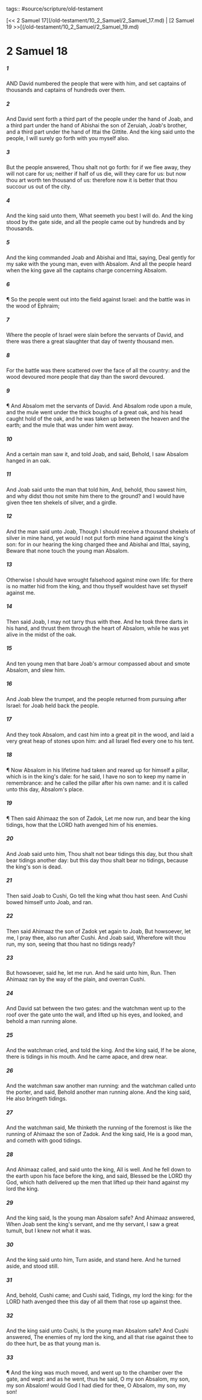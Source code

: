 tags:: #source/scripture/old-testament

[<< 2 Samuel 17[(/old-testament/10_2_Samuel/2_Samuel_17.md) | [2 Samuel 19 >>[(/old-testament/10_2_Samuel/2_Samuel_19.md)

# 2 Samuel 18

##### 1

AND David numbered the people that were with him, and set captains of thousands and captains of hundreds over them.

##### 2

And David sent forth a third part of the people under the hand of Joab, and a third part under the hand of Abishai the son of Zeruiah, Joab's brother, and a third part under the hand of Ittai the Gittite. And the king said unto the people, I will surely go forth with you myself also.

##### 3

But the people answered, Thou shalt not go forth: for if we flee away, they will not care for us; neither if half of us die, will they care for us: but now thou art worth ten thousand of us: therefore now it is better that thou succour us out of the city.

##### 4

And the king said unto them, What seemeth you best I will do. And the king stood by the gate side, and all the people came out by hundreds and by thousands.

##### 5

And the king commanded Joab and Abishai and Ittai, saying, Deal gently for my sake with the young man, even with Absalom. And all the people heard when the king gave all the captains charge concerning Absalom.

##### 6

¶ So the people went out into the field against Israel: and the battle was in the wood of Ephraim;

##### 7

Where the people of Israel were slain before the servants of David, and there was there a great slaughter that day of twenty thousand men.

##### 8

For the battle was there scattered over the face of all the country: and the wood devoured more people that day than the sword devoured.

##### 9

¶ And Absalom met the servants of David. And Absalom rode upon a mule, and the mule went under the thick boughs of a great oak, and his head caught hold of the oak, and he was taken up between the heaven and the earth; and the mule that was under him went away.

##### 10

And a certain man saw it, and told Joab, and said, Behold, I saw Absalom hanged in an oak.

##### 11

And Joab said unto the man that told him, And, behold, thou sawest him, and why didst thou not smite him there to the ground? and I would have given thee ten shekels of silver, and a girdle.

##### 12

And the man said unto Joab, Though I should receive a thousand shekels of silver in mine hand, yet would I not put forth mine hand against the king's son: for in our hearing the king charged thee and Abishai and Ittai, saying, Beware that none touch the young man Absalom.

##### 13

Otherwise I should have wrought falsehood against mine own life: for there is no matter hid from the king, and thou thyself wouldest have set thyself against me.

##### 14

Then said Joab, I may not tarry thus with thee. And he took three darts in his hand, and thrust them through the heart of Absalom, while he was yet alive in the midst of the oak.

##### 15

And ten young men that bare Joab's armour compassed about and smote Absalom, and slew him.

##### 16

And Joab blew the trumpet, and the people returned from pursuing after Israel: for Joab held back the people.

##### 17

And they took Absalom, and cast him into a great pit in the wood, and laid a very great heap of stones upon him: and all Israel fled every one to his tent.

##### 18

¶ Now Absalom in his lifetime had taken and reared up for himself a pillar, which is in the king's dale: for he said, I have no son to keep my name in remembrance: and he called the pillar after his own name: and it is called unto this day, Absalom's place.

##### 19

¶ Then said Ahimaaz the son of Zadok, Let me now run, and bear the king tidings, how that the LORD hath avenged him of his enemies.

##### 20

And Joab said unto him, Thou shalt not bear tidings this day, but thou shalt bear tidings another day: but this day thou shalt bear no tidings, because the king's son is dead.

##### 21

Then said Joab to Cushi, Go tell the king what thou hast seen. And Cushi bowed himself unto Joab, and ran.

##### 22

Then said Ahimaaz the son of Zadok yet again to Joab, But howsoever, let me, I pray thee, also run after Cushi. And Joab said, Wherefore wilt thou run, my son, seeing that thou hast no tidings ready?

##### 23

But howsoever, said he, let me run. And he said unto him, Run. Then Ahimaaz ran by the way of the plain, and overran Cushi.

##### 24

And David sat between the two gates: and the watchman went up to the roof over the gate unto the wall, and lifted up his eyes, and looked, and behold a man running alone.

##### 25

And the watchman cried, and told the king. And the king said, If he be alone, there is tidings in his mouth. And he came apace, and drew near.

##### 26

And the watchman saw another man running: and the watchman called unto the porter, and said, Behold another man running alone. And the king said, He also bringeth tidings.

##### 27

And the watchman said, Me thinketh the running of the foremost is like the running of Ahimaaz the son of Zadok. And the king said, He is a good man, and cometh with good tidings.

##### 28

And Ahimaaz called, and said unto the king, All is well. And he fell down to the earth upon his face before the king, and said, Blessed be the LORD thy God, which hath delivered up the men that lifted up their hand against my lord the king.

##### 29

And the king said, Is the young man Absalom safe? And Ahimaaz answered, When Joab sent the king's servant, and me thy servant, I saw a great tumult, but I knew not what it was.

##### 30

And the king said unto him, Turn aside, and stand here. And he turned aside, and stood still.

##### 31

And, behold, Cushi came; and Cushi said, Tidings, my lord the king: for the LORD hath avenged thee this day of all them that rose up against thee.

##### 32

And the king said unto Cushi, Is the young man Absalom safe? And Cushi answered, The enemies of my lord the king, and all that rise against thee to do thee hurt, be as that young man is.

##### 33

¶ And the king was much moved, and went up to the chamber over the gate, and wept: and as he went, thus he said, O my son Absalom, my son, my son Absalom! would God I had died for thee, O Absalom, my son, my son!

